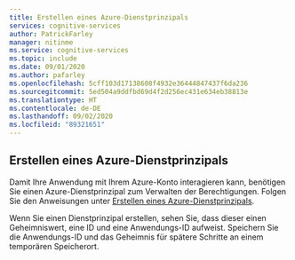```yaml
---
title: Erstellen eines Azure-Dienstprinzipals
services: cognitive-services
author: PatrickFarley
manager: nitinme
ms.service: cognitive-services
ms.topic: include
ms.date: 09/01/2020
ms.author: pafarley
ms.openlocfilehash: 5cff103d17138608f4932e36444847437f6da236
ms.sourcegitcommit: 5ed504a9ddfbd69d4f2d256ec431e634eb38813e
ms.translationtype: HT
ms.contentlocale: de-DE
ms.lasthandoff: 09/02/2020
ms.locfileid: "89321651"
---
```

## <a name="create-an-azure-service-principal"></a>Erstellen eines Azure-Dienstprinzipals

Damit Ihre Anwendung mit Ihrem Azure-Konto interagieren kann, benötigen Sie einen Azure-Dienstprinzipal zum Verwalten der Berechtigungen. Folgen Sie den Anweisungen unter [Erstellen eines Azure-Dienstprinzipals](https://docs.microsoft.com/powershell/azure/create-azure-service-principal-azureps?view=azps-4.4.0&viewFallbackFrom=azps-3.3.0).

Wenn Sie einen Dienstprinzipal erstellen, sehen Sie, dass dieser einen Geheimniswert, eine ID und eine Anwendungs-ID aufweist. Speichern Sie die Anwendungs-ID und das Geheimnis für spätere Schritte an einem temporären Speicherort.